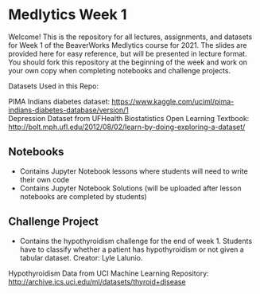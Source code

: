 # Medlytics Week 1
Welcome! This is the repository for all lectures, assignments, and datasets for Week 1 of the BeaverWorks Medlytics course for 2021. The slides are provided here for easy reference, but will be presented in lecture format. You should fork this repository at the beginning of the week and work on your own copy when completing notebooks and challenge projects.

Datasets Used in this Repo:

PIMA Indians diabetes dataset: https://www.kaggle.com/uciml/pima-indians-diabetes-database/version/1   
Depression Dataset from UFHealth Biostatistics Open Learning Textbook: http://bolt.mph.ufl.edu/2012/08/02/learn-by-doing-exploring-a-dataset/   

## Notebooks
* Contains Jupyter Notebook lessons where students will need to write their own code
* Contains Jupyter Notebook Solutions (will be uploaded after lesson notebooks are completed by students)


## Challenge Project
* Contains the hypothyroidism challenge for the end of week 1. Students have to classify whether a patient has hypothyroidism or not given a tabular dataset. Creator: Lyle Lalunio.

Hypothyroidism Data from UCI Machine Learning Repository: http://archive.ics.uci.edu/ml/datasets/thyroid+disease  

